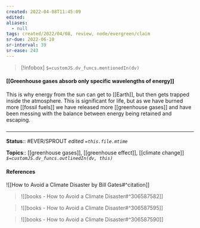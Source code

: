 ```yaml
---
created: 2022-04-08T11:45:09 
edited: 
aliases:
  - null
tags: created/2022/04/08, review, node/evergreen/claim
sr-due: 2022-06-10
sr-interval: 39
sr-ease: 243
---
```

> [!infobox]
`$=customJS.dv_funcs.mentionedIn(dv)`

#### [[Greenhouse gases absorb only specific wavelengths of energy]]

This is why energy from the sun can get to [[Earth]], but then gets trapped inside the atmosphere. This is significant for life, but as we have burned more [[fossil fuels]] we have released more [[greenhouse gases]] and have been messing with the balance between energy being retained and escaping.

### <hr class="footnote"/>

**Status**:: #EVER/SPROUT
*edited `=this.file.mtime`*

**Topics**:: [[greenhouse gases]], [[greenhouse effect]], [[climate change]]
*`$=customJS.dv_funcs.outlinedIn(dv, this)`*

#### References

![[How to Avoid a Climate Disaster by Bill Gates#^citation]]
> ![[books - How to Avoid a Climate Disaster#^306587582]]

> ![[books - How to Avoid a Climate Disaster#^306587595]]

> ![[books - How to Avoid a Climate Disaster#^306587590]]
